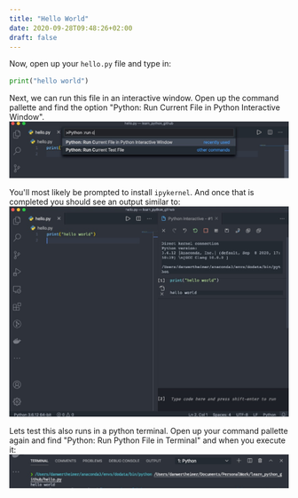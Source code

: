 ```yaml
---
title: "Hello World"
date: 2020-09-28T09:48:26+02:00
draft: false
---
```


Now, open up your `hello.py` file and type in:

```python
print("hello world")
```

Next, we can run this file in an interactive window. Open up the command pallette and find the option "Python: Run Current File in Python Interactive Window".
![run-current](run_current.jpg)

You'll most likely be prompted to install `ipykernel`. And once that is completed you should see an output similar to:
![run-hello](run_hello.jpg)

Lets test this also runs in a python terminal. Open up your command pallette again and find "Python: Run Python File in Terminal" and when you execute it:
![run-terminal](run_terminal.jpg)
